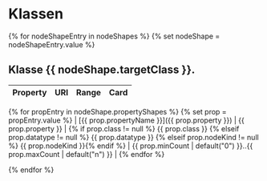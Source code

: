 # Klassen

{% for nodeShapeEntry in nodeShapes %}
{% set nodeShape = nodeShapeEntry.value %}
## Klasse {{ nodeShape.targetClass }}.

| Property                                     | URI                       | Range                | Card        |
|----------------------------------------------|---------------------------|----------------------|-------------|
{% for propEntry in nodeShape.propertyShapes %}
{% set prop = propEntry.value %}
| [{{ prop.propertyName }}]({{ prop.property }}) |  {{ prop.property }} | {% if prop.class != null %} {{ prop.class }} {% elseif prop.datatype != null %} {{ prop.datatype }} {% elseif prop.nodeKind != null %} {{ prop.nodeKind }}{% endif %} | {{ prop.minCount | default("0") }}..{{ prop.maxCount | default("n") }} |
{% endfor %}

{% endfor %}
